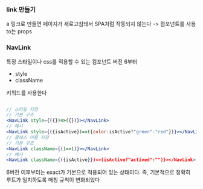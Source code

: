 ### link 만들기

a 링크로 만들면 페이지가 새로고침돼서 SPA처럼 작동되지 않는다
-> <Link to="경로"></Link> 컴포넌트를 사용
to는 props

### NavLink

특정 스타일이나 css를 적용할 수 있는 컴포넌트
버전 6부터

- style
- className

키워드를 사용한다

```jsx

// 스타일 지정
// 기본 구조
<NavLink style={({})=>({})}></NavLink>
// 예시
<NavLink style={({isActive})=>({color:isActive?"green":"red"})}></NavLink>
// 클래스 이름 지정
// 기본 구조
<NavLink className={()=>()}></NavLink>
// 예시
<NavLink className={({isActive}})=>(isActive?"actived":"")}></NavLink>

```

6버전 이후부터는 exact가 기본으로 적용되어 있는 상태이다.
즉, 기본적으로 정확히 루트가 일치하도록 매칭 규칙이 변화되었다
